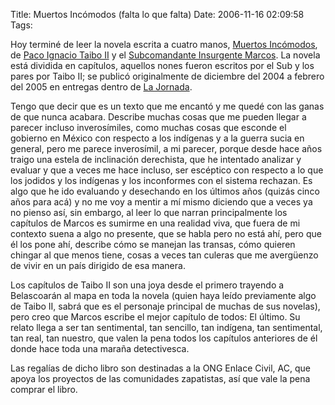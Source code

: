 Title: Muertos Incómodos (falta lo que falta)
Date: 2006-11-16 02:09:58
Tags: 

<p>Hoy terminé de leer la novela escrita a cuatro manos, <a href="http://www.amazon.com/Muertos-Incomodos-Falta-que/dp/9682710057">Muertos Incómodos</a>, de <a href="http://www.vespito.net/taibo/index-es.html">Paco Ignacio Taibo II</a> y el <a href="http://es.wikipedia.org/wiki/Subcomandante_Marcos">Subcomandante Insurgente Marcos</a>. La novela está dividida en capítulos, aquellos nones fueron escritos por el Sub y los pares por Taibo II; se publicó originalmente de diciembre del 2004 a febrero del 2005&#160;en entregas dentro de <a href="http://www.jornada.unam.mx">La Jornada</a>.</p>

<p>Tengo que decir que es un texto que me encantó y me quedé con las ganas de que nunca acabara. Describe muchas cosas que me pueden llegar a parecer incluso inverosímiles, como muchas cosas que esconde el gobierno en México con respecto a los indígenas y a la guerra sucia en general, pero me parece inverosímil, a mi parecer, porque desde hace años traigo una estela de inclinación derechista, que he intentado analizar y evaluar y que a veces me hace incluso, ser escéptico con respecto a lo que los jodidos y los indígenas y los inconformes con el sistema rechazan. Es algo que he ido evaluando y desechando en los últimos años (quizás cinco años para acá) y no me voy a mentir a mí mismo diciendo que a veces ya no pienso así, sin embargo, al leer lo que narran principalmente los capítulos de Marcos es sumirme en una realidad viva, que fuera de mi contexto suena a algo no presente, que se habla pero no está ahí, pero que él los pone ahí, describe cómo se manejan las transas, cómo quieren chingar al que menos tiene, cosas a veces tan culeras que me avergüenzo de vivir en un país dirigido de esa manera.</p>

<p>Los capítulos de Taibo II son una joya desde el primero trayendo a Belascoarán al mapa en toda la novela (quien haya leído previamente algo de Taibo II, sabrá que es el personaje principal de muchas de sus novelas), pero creo que Marcos escribe el mejor capítulo de todos: El último. Su relato llega a ser tan sentimental, tan sencillo, tan indígena, tan sentimental, tan real, tan nuestro, que valen la pena todos los capítulos anteriores de él donde hace toda una maraña detectivesca.</p>

<p>Las regalías de dicho libro son destinadas a la ONG Enlace Civil, AC, que apoya los proyectos de las comunidades zapatistas, así que vale la pena comprar el libro.</p>
